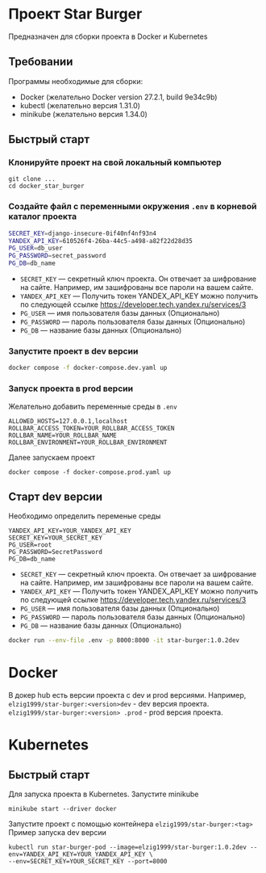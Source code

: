 # Проект Star Burger 
Предназначен для сборки проекта в Docker и Kubernetes
## Требовании 
Программы необходимые для сборки:
- Docker (желательно Docker version 27.2.1, build 9e34c9b)
- kubectl (желательно версия 1.31.0)
- minikube (желательно версия 1.34.0)
## Быстрый старт

### Клонируйте проект на свой локальный компьютер 
```shell
git clone ...
cd docker_star_burger
```
### Создайте файл с переменными окружения `.env` в корневой каталог проекта
```bash
SECRET_KEY=django-insecure-0if40nf4nf93n4
YANDEX_API_KEY=610526f4-26ba-44c5-a498-a82f22d28d35
PG_USER=db_user
PG_PASSWORD=secret_password
PG_DB=db_name

```
- `SECRET_KEY` — секретный ключ проекта. Он отвечает за шифрование на сайте. Например, им зашифрованы все пароли на вашем сайте.
- `YANDEX_API_KEY` — Получить токен  YANDEX_API_KEY можно получить по следующей ссылке https://developer.tech.yandex.ru/services/3
- `PG_USER` — имя пользователя базы данных (Опционально)
- `PG_PASSWORD` — пароль пользователя базы данных (Опционально)
- `PG_DB` — название базы данных (Опционально)
### Запустите проект в dev версии

```bash
docker compose -f docker-compose.dev.yaml up 
```

### Запуск проекта в prod версии
Желательно добавить переменные среды в `.env`
```
ALLOWED_HOSTS=127.0.0.1,localhost
ROLLBAR_ACCESS_TOKEN=YOUR_ROLLBAR_ACCESS_TOKEN
ROLLBAR_NAME=YOUR_ROLLBAR_NAME
ROLLBAR_ENVIRONMENT=YOUR_ROLLBAR_ENVIRONMENT
```
Далее запускаем проект
```shell
docker compose -f docker-compose.prod.yaml up
```

## Старт dev версии
Необходимо определить переменые среды 

```
YANDEX_API_KEY=YOUR_YANDEX_API_KEY
SECRET_KEY=YOUR_SECRET_KEY
PG_USER=root
PG_PASSWORD=SecretPassword
PG_DB=db_name
```
- `SECRET_KEY` — секретный ключ проекта. Он отвечает за шифрование на сайте. Например, им зашифрованы все пароли на вашем сайте.
- `YANDEX_API_KEY` — Получить токен  YANDEX_API_KEY можно получить по следующей ссылке https://developer.tech.yandex.ru/services/3
- `PG_USER` — имя пользователя базы данных (Опционально)
- `PG_PASSWORD` — пароль пользователя базы данных (Опционально)
- `PG_DB` — название базы данных (Опционально)
```bash
docker run --env-file .env -p 8000:8000 -it star-burger:1.0.2dev
```
# Docker
В докер hub есть версии проекта с dev и prod версиями. 
Например, `elzig1999/star-burger:<version>dev` - dev версия проекта.
`elzig1999/star-burger:<version> .prod` - prod версия проекта.

# Kubernetes 
## Быстрый старт
Для запуска проекта в Kubernetes. Запустите minikube
```shell
minikube start --driver docker
```
Запустите проект с помощью контейнера `elzig1999/star-burger:<tag>`
Пример запуска dev версии
```shell
kubectl run star-burger-pod --image=elzig1999/star-burger:1.0.2dev --env=YANDEX_API_KEY=YOUR_YANDEX_API_KEY \
--env=SECRET_KEY=YOUR_SECRET_KEY --port=8000 
```

